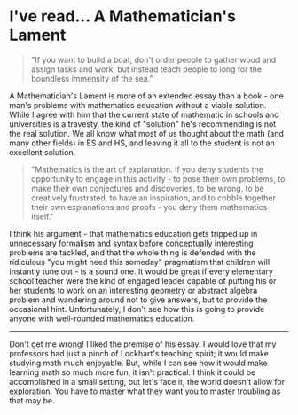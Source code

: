 # I've read... A Mathematician's Lament

> "If you want to build a boat, don't order people to gather wood and assign tasks and work, but instead teach people to long for the boundless immensity of the sea."

A Mathematician's Lament is more of an extended essay than a book - one man's problems with mathematics education without a viable solution. While I agree with him that the current state of mathematic in schools and universities is a travesty, the kind of "solution" he's recommending is not the real solution. We all know what most of us thought about the math (and many other fields) in ES and HS, and leaving it all to the student is not an excellent solution.

> "Mathematics is the art of explanation. If you deny students the opportunity to engage in this activity - to pose their own problems, to make their own conjectures and discoveries, to be wrong, to be creatively frustrated, to have an inspiration, and to cobble together their own explanations and proofs - you deny them mathematics itself."

I think his argument - that mathematics education gets tripped up in unnecessary formalism and syntax before conceptually interesting problems are tackled, and that the whole thing is defended with the ridiculous "you might need this someday" pragmatism that children will instantly tune out - is a sound one. It would be great if every elementary school teacher were the kind of engaged leader capable of putting his or her students to work on an interesting geometry or abstract algebra problem and wandering around not to give answers, but to provide the occasional hint. Unfortunately, I don't see how this is going to provide anyone with well-rounded mathematics education.

---

Don't get me wrong! I liked the premise of his essay. I would love that my professors had just a pinch of Lockhart's teaching spirit; it would make studying math much enjoyable. But, while I can see how it would make learning math so much more fun, it isn't practical. I think it could be accomplished in a small setting, but let's face it, the world doesn't allow for exploration. You have to master what they want you to master troubling as that may be.
